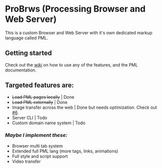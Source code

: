 # ProBrws (Processing Browser and Web Server)
This is a custom Browser and Web Server with it's own dedicated markup language called PML.

## Getting started
Check out the [wiki](https://github.com/plopez01/proBrws/wiki) on how to use any of the features, and the PML documentation.

## Targeted features are:
- ~~Load PML pages locally~~ | Done
- ~~Load PML externally~~ | Done
- Image transfer across the web | Done but needs optimization. Check out [#6](https://github.com/plopez01/proBrws/issues/6).
- Server CLI | Todo
- Custom domain name system | Todo

### *Maybe I implement these:*
- Browser multi tab system
- Extended full PML lang (more tags, links, animations)
- Full style and script support
- Video transfer
